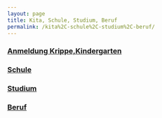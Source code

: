 ```yaml
---
layout: page
title: Kita, Schule, Studium, Beruf
permalink: /kita%2C-schule%2C-studium%2C-beruf/
---
```


### [Anmeldung Krippe,Kindergarten](/anmeldung-krippe%2C-kindergarten/)

### [Schule](/schule/)

### [Studium](/studium/)

### [Beruf](/beruf/)

